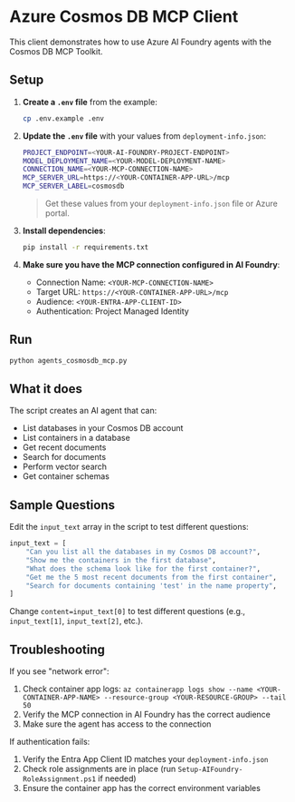 # Azure Cosmos DB MCP Client

This client demonstrates how to use Azure AI Foundry agents with the Cosmos DB MCP Toolkit.

## Setup

1. **Create a `.env` file** from the example:
   ```bash
   cp .env.example .env
   ```

2. **Update the `.env` file** with your values from `deployment-info.json`:
   ```bash
   PROJECT_ENDPOINT=<YOUR-AI-FOUNDRY-PROJECT-ENDPOINT>
   MODEL_DEPLOYMENT_NAME=<YOUR-MODEL-DEPLOYMENT-NAME>
   CONNECTION_NAME=<YOUR-MCP-CONNECTION-NAME>
   MCP_SERVER_URL=https://<YOUR-CONTAINER-APP-URL>/mcp
   MCP_SERVER_LABEL=cosmosdb
   ```
   
   > Get these values from your `deployment-info.json` file or Azure portal.

3. **Install dependencies**:
   ```bash
   pip install -r requirements.txt
   ```

4. **Make sure you have the MCP connection configured in AI Foundry**:
   - Connection Name: `<YOUR-MCP-CONNECTION-NAME>`
   - Target URL: `https://<YOUR-CONTAINER-APP-URL>/mcp`
   - Audience: `<YOUR-ENTRA-APP-CLIENT-ID>`
   - Authentication: Project Managed Identity

## Run

```bash
python agents_cosmosdb_mcp.py
```

## What it does

The script creates an AI agent that can:
- List databases in your Cosmos DB account
- List containers in a database
- Get recent documents
- Search for documents
- Perform vector search
- Get container schemas

## Sample Questions

Edit the `input_text` array in the script to test different questions:

```python
input_text = [
    "Can you list all the databases in my Cosmos DB account?",
    "Show me the containers in the first database",
    "What does the schema look like for the first container?",
    "Get me the 5 most recent documents from the first container",
    "Search for documents containing 'test' in the name property",
]
```

Change `content=input_text[0]` to test different questions (e.g., `input_text[1]`, `input_text[2]`, etc.).

## Troubleshooting

If you see "network error":
1. Check container app logs: `az containerapp logs show --name <YOUR-CONTAINER-APP-NAME> --resource-group <YOUR-RESOURCE-GROUP> --tail 50`
2. Verify the MCP connection in AI Foundry has the correct audience
3. Make sure the agent has access to the connection

If authentication fails:
1. Verify the Entra App Client ID matches your `deployment-info.json`
2. Check role assignments are in place (run `Setup-AIFoundry-RoleAssignment.ps1` if needed)
3. Ensure the container app has the correct environment variables
